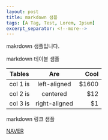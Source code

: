 ```yaml
---
layout: post
title: markdown 샘플 
tags: [A Tag, Test, Lorem, Ipsum]
excerpt_separator: <!--more-->
---
```


makrdown 샘플입니다. 

<!--more-->

markdown 테이블 샘플 


| Tables   |      Are      |  Cool |
|----------|:-------------:|------:|
| col 1 is |  left-aligned | $1600 |
| col 2 is |    centered   |   $12 |
| col 3 is | right-aligned |    $1 |



markdown 링크 샘플 

[NAVER](https://naver.com "링크 설명(title)을 작성하세요.")
